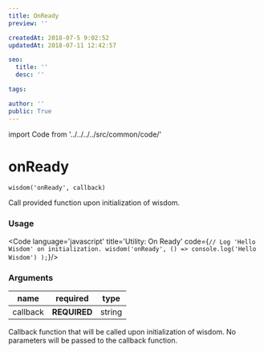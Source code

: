 ```yaml
---
title: OnReady
preview: ''

createdAt: 2018-07-5 9:02:52
updatedAt: 2018-07-11 12:42:57

seo:
  title: ''
  desc: ''

tags:

author: ''
public: True
---
```

import Code from '../../../../src/common/code/'


# onReady
`wisdom('onReady', callback)`

Call provided function upon initialization of wisdom.

### Usage

<Code language='javascript' title='Utility: On Ready' code={`
// Log 'Hello Wisdom' on initialization.
wisdom('onReady', () => console.log('Hello Wisdom') );
`}/>

### Arguments
| name | required | type |
|---|---|---|
| callback | **REQUIRED** | string |

Callback function that will be called upon initialization of wisdom.
No parameters will be passed to the callback function.
